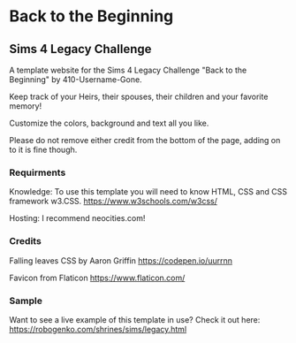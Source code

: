 # Back to the Beginning
## Sims 4 Legacy Challenge
A template website for the Sims 4 Legacy Challenge "Back to the Beginning" by 410-Username-Gone. 

Keep track of your Heirs, their spouses, their children and your favorite memory!

Customize the colors, background and text all you like. 

Please do not remove either credit from the bottom of the page, adding on to it is fine though. 

### Requirments
Knowledge: To use this template you will need to know HTML, CSS and CSS framework w3.CSS. 
https://www.w3schools.com/w3css/

Hosting: I recommend neocities.com!

### Credits
Falling leaves CSS by Aaron Griffin
https://codepen.io/uurrnn

Favicon from Flaticon
https://www.flaticon.com/

### Sample
Want to see a live example of this template in use? Check it out here:
https://robogenko.com/shrines/sims/legacy.html
